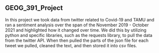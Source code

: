 ## GEOG_391_Project
In this project we took data from twitter related to Covid-19 and TAMU and ran a sentiment analysis over the span of the November 2019 - October 2021 and highlighted how it changed over time. We did this by utilizing python and specific libraries, such as the requests library, to pull the data from the twitter API. When then pulled the parts of the json file for each tweet we pulled, cleaned the text, and then stored it into csv files.
